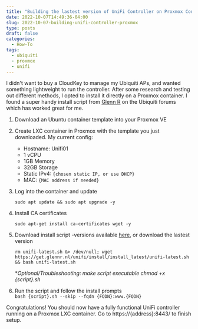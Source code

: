 ```yaml
---
title: "Building the lastest version of UniFi Controller on Proxmox Container"
date: 2022-10-07T14:49:36-04:00
slug: 2022-10-07-building-unifi-controller-proxmox
type: posts
draft: false
categories:
  - How-To
tags:
  - ubiquiti
  - proxmox
  - unifi
---
```


I didn't want to buy a CloudKey to manage my Ubiquiti APs, and wanted something lightweight to run the controller. After some research and testing out different methods, I opted to install it directly on a Proxmox container. I found a super handy install script from [Glenn R](https://glennr.nl/) on the Ubiquiti forums which has worked great for me.

1. Download an Ubuntu container template into your Proxmox VE
2. Create LXC container in Proxmox with the template you just downloaded. My current config:

    * Hostname: Unifi01
    * 1 vCPU
    * 1GB Memory
    * 32GB Storage
    * Static IPv4: `{chosen static IP, or use DHCP}`
    * MAC: `{MAC address if needed}`
3. Log into the container and update

    `sudo apt update && sudo apt upgrade -y`
4. Install CA certificates
 
     `sudo apt-get install ca-certificates wget -y`
5. Download install script -versions available [here](https://community.ui.com/questions/UniFi-Installation-Scripts-or-UniFi-Easy-Update-Script-or-UniFi-Lets-Encrypt-or-UniFi-Easy-Encrypt-/ccbc7530-dd61-40a7-82ec-22b17f027776), or download the lastest version

    `rm unifi-latest.sh &> /dev/null; wget https://get.glennr.nl/unifi/install/install_latest/unifi-latest.sh && bash unifi-latest.sh`
    
    **Optional/Troubleshooting: make script executable chmod +x {script}.sh*
6. Run the script and follow the install prompts
    <br>`bash {script}.sh --skip --fqdn {FQDN}:www.{FQDN}`


Congratulations! You should now have a fully functional UniFi controller running on a Proxmox LXC container. Go to https://{address}:8443/ to finish setup.
